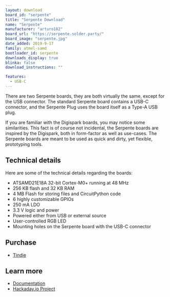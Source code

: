 ```yaml
---
layout: download
board_id: "serpente"
title: "Serpente Download"
name: "Serpente"
manufacturer: "arturo182"
board_url: "https://serpente.solder.party/"
board_image: "serpente.jpg"
date_added: 2019-9-17
family: atmel-samd
bootloader_id: serpente
downloads_display: true
blinka: false
download_instructions: ""

features:
  - USB-C
---
```


There are two Serpente boards, they are both virtually the same, except for the USB connector. The standard Serpente board contains a USB-C connector, and the Serpente Plug uses the board itself as a Type-A USB plug.

If you are familiar with the Digispark boards, you may notice some similarities. This fact is of course not incidental, the Serpente boards are inspired by the Digispark, both in form-factor as well as use-cases. The Serpente boards are meant to be used as quick and dirty, yet flexible, prototyping tools.

## Technical details

Here are some of the technical details regarding the boards:

- ATSAMD21E18A 32-bit Cortex-M0+ running at 48 MHz
- 256 KB flash and 32 KB RAM
- 4 MB Flash for storing files and CircuitPython code
- 6 highly customizable GPIOs
- 250 mA LDO
- 3.3 V logic and power
- Powered either from USB or external source
- User-controlled RGB LED
- Mounting holes on the Serpente board with the USB-C connector

## Purchase
* [Tindie](https://www.tindie.com/products/arturo182/serpente-a-tiny-circuitpython-prototyping-board/)

## Learn more

* [Documentation](https://serpente.solder.party/)
* [Hackaday.io Project](https://hackaday.io/project/167192-serpente)
